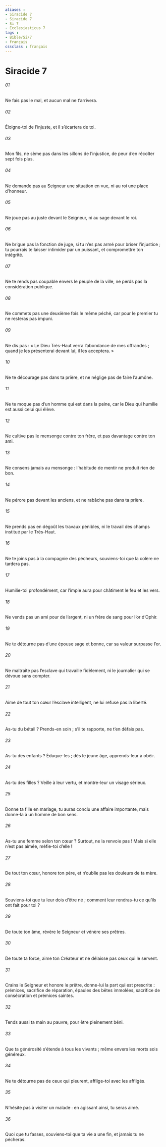 ```yaml
---
aliases : 
- Siracide 7
- Siracide 7
- Si 7
- Ecclesiasticus 7
tags : 
- Bible/Si/7
- français
cssclass : français
---
```


# Siracide 7

###### 01
Ne fais pas le mal,
et aucun mal ne t’arrivera.
###### 02
Éloigne-toi de l’injuste,
et il s’écartera de toi.
###### 03
Mon fils, ne sème pas dans les sillons de l’injustice,
de peur d’en récolter sept fois plus.
###### 04
Ne demande pas au Seigneur une situation en vue,
ni au roi une place d’honneur.
###### 05
Ne joue pas au juste devant le Seigneur,
ni au sage devant le roi.
###### 06
Ne brigue pas la fonction de juge,
si tu n’es pas armé pour briser l’injustice ;
tu pourrais te laisser intimider par un puissant,
et compromettre ton intégrité.
###### 07
Ne te rends pas coupable envers le peuple de la ville,
ne perds pas la considération publique.
###### 08
Ne commets pas une deuxième fois le même péché,
car pour le premier tu ne resteras pas impuni.
###### 09
Ne dis pas :
« Le Dieu Très-Haut verra l’abondance de mes offrandes ;
quand je les présenterai devant lui, il les acceptera. »
###### 10
Ne te décourage pas dans ta prière,
et ne néglige pas de faire l’aumône.
###### 11
Ne te moque pas d’un homme qui est dans la peine,
car le Dieu qui humilie est aussi celui qui élève.
###### 12
Ne cultive pas le mensonge contre ton frère,
et pas davantage contre ton ami.
###### 13
Ne consens jamais au mensonge :
l’habitude de mentir ne produit rien de bon.
###### 14
Ne pérore pas devant les anciens,
et ne rabâche pas dans ta prière.
###### 15
Ne prends pas en dégoût les travaux pénibles,
ni le travail des champs institué par le Très-Haut.
###### 16
Ne te joins pas à la compagnie des pécheurs,
souviens-toi que la colère ne tardera pas.
###### 17
Humilie-toi profondément,
car l’impie aura pour châtiment le feu et les vers.
###### 18
Ne vends pas un ami pour de l’argent,
ni un frère de sang pour l’or d’Ophir.
###### 19
Ne te détourne pas d’une épouse sage et bonne,
car sa valeur surpasse l’or.
###### 20
Ne maltraite pas l’esclave qui travaille fidèlement,
ni le journalier qui se dévoue sans compter.
###### 21
Aime de tout ton cœur l’esclave intelligent,
ne lui refuse pas la liberté.
###### 22
As-tu du bétail ? Prends-en soin ;
s’il te rapporte, ne t’en défais pas.
###### 23
As-tu des enfants ? Éduque-les ;
dès le jeune âge, apprends-leur à obéir.
###### 24
As-tu des filles ? Veille à leur vertu,
et montre-leur un visage sérieux.
###### 25
Donne ta fille en mariage, tu auras conclu une affaire importante,
mais donne-la à un homme de bon sens.
###### 26
As-tu une femme selon ton cœur ? Surtout, ne la renvoie pas !
Mais si elle n’est pas aimée, méfie-toi d’elle !
###### 27
De tout ton cœur, honore ton père,
et n’oublie pas les douleurs de ta mère.
###### 28
Souviens-toi que tu leur dois d’être né ;
comment leur rendras-tu ce qu’ils ont fait pour toi ?
###### 29
De toute ton âme, révère le Seigneur
et vénère ses prêtres.
###### 30
De toute ta force, aime ton Créateur
et ne délaisse pas ceux qui le servent.
###### 31
Crains le Seigneur et honore le prêtre,
donne-lui la part qui est prescrite :
prémices, sacrifice de réparation, épaules des bêtes immolées,
sacrifice de consécration et prémices saintes.
###### 32
Tends aussi ta main au pauvre,
pour être pleinement béni.
###### 33
Que ta générosité s’étende à tous les vivants ;
même envers les morts sois généreux.
###### 34
Ne te détourne pas de ceux qui pleurent,
afflige-toi avec les affligés.
###### 35
N’hésite pas à visiter un malade :
en agissant ainsi, tu seras aimé.
###### 36
Quoi que tu fasses, souviens-toi que ta vie a une fin,
et jamais tu ne pécheras.
